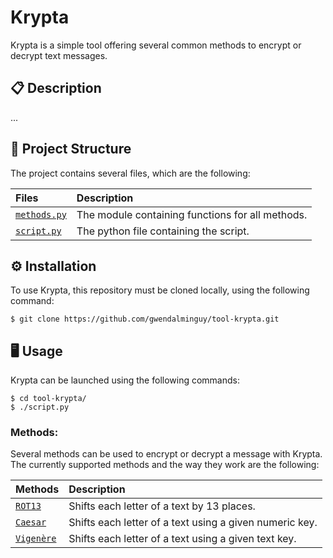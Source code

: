 # Krypta

Krypta is a simple tool offering several common methods to encrypt or decrypt text messages.

## 📋 Description

...

## 📂 Project Structure

The project contains several files, which are the following:

| Files | Description |
| :---- | :---------- |
| [`methods.py`](https://github.com/gwendalminguy/tool-krypta/blob/main/methods.py) | The module containing functions for all  methods. |
| [`script.py`](https://github.com/gwendalminguy/tool-krypta/blob/main/script.py) | The python file containing the script. |

## ⚙️ Installation

To use Krypta, this repository must be cloned locally, using the following command:

```
$ git clone https://github.com/gwendalminguy/tool-krypta.git
```

## 🖥️ Usage

Krypta can be launched using the following commands:

```
$ cd tool-krypta/
$ ./script.py
```

### Methods:

Several methods can be used to encrypt or decrypt a message with Krypta. The currently supported methods and the way they work are the following:

| Methods | Description |
| :---- | :---------- |
| [`ROT13`](https://en.wikipedia.org/wiki/ROT13) | Shifts each letter of a text by 13 places. |
| [`Caesar`](https://en.wikipedia.org/wiki/Caesar_cipher) | Shifts each letter of a text using a given numeric key. |
| [`Vigenère`](https://en.wikipedia.org/wiki/Vigenère_cipher) | Shifts each letter of a text using a given text key. |
